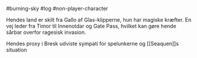 #burning-sky #log #non-player-character

Hendes land er skilt fra Gallo af Glas-klipperne, hun har magiske kræfter. En vej leder fra Timor til Innenotdar og Gate Pass, hvilket kan gøre hende sårbar overfor ragesisk invasion.
Hendes proxy i Bresk udviste sympati for spelunkerne og [[Seaquen]]s situation
